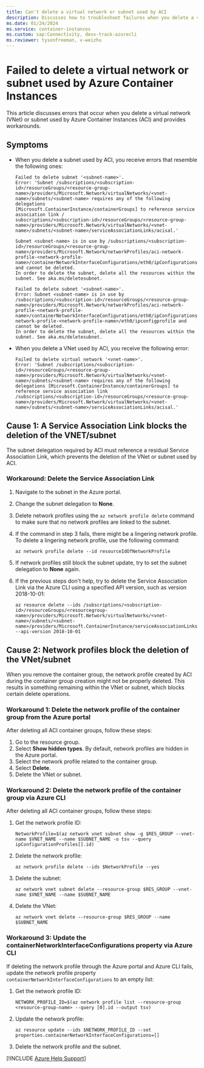 ```yaml
---
title: Can't delete a virtual network or subnet used by ACI
description: Discusses how to troubleshoot failures when you delete a virtual network or subnet used by Azure Container Instances (ACI).
ms.date: 01/24/2024
ms.service: container-instances
ms.custom: sap:Connectivity, devx-track-azurecli
ms.reviewer: tysonfreeman, v-weizhu
---
```


# Failed to delete a virtual network or subnet used by Azure Container Instances

This article discusses errors that occur when you delete a virtual network (VNet) or subnet used by Azure Container Instances (ACI) and provides workarounds.

## Symptoms

- When you delete a subnet used by ACI, you receive errors that resemble the following ones:

    ```output
    Failed to delete subnet '<subnet-name>'.
    Error: 'Subnet /subscriptions/<subscription-id>/resourceGroups/<resource-group-name>/providers/Microsoft.Network/virtualNetworks/<vnet-name>/subnets/<subnet-name> requires any of the following delegations
    [Microsoft.ContainerInstance/containerGroups] to reference service association link /
    subscriptions/<subscription-id>/resourceGroups/<resource-group-name>/providers/Microsoft.Network/virtualNetworks/<vnet-name>/subnets/<subnet-name>/serviceAssociationLinks/acisal.'
    ```

    ```output
    Subnet <subnet-name> is in use by /subscriptions/<subscription-id>/resourceGroups/<resource-group-name>/providers/Microsoft.Network/networkProfiles/aci-network-profile-<network-profile-name>/containerNetworkInterfaceConfigurations/eth0/ipConfigurations/ipconfigprofile and cannot be deleted. 
    In order to delete the subnet, delete all the resources within the subnet. See aka.ms/deletesubnet.
    ```

    ```output
    Failed to delete subnet '<subnet-name>'. 
    Error: Subnet <subnet-name> is in use by /subscriptions/<subscription-id>/resourceGroups/<resource-group-name>/providers/Microsoft.Network/networkProfiles/aci-network-profile-<network-profile-name>/containerNetworkInterfaceConfigurations/eth0/ipConfigurations/ipconfigprofile/aci-network-profile-<network-profile-name>/eth0/ipconfigprofile and cannot be deleted. 
    In order to delete the subnet, delete all the resources within the subnet. See aka.ms/deletesubnet.
    ```

- When you delete a VNet used by ACI, you receive the following error:

    ```output
    Failed to delete virtual network '<vnet-name>'. 
    Error: 'Subnet /subscriptions/<subscription-id>/resourceGroups/<resource-group-name>/providers/Microsoft.Network/virtualNetworks/<vnet-name>/subnets/<subnet-name> requires any of the following delegations [Microsoft.ContainerInstance/containerGroups] to reference service association link 
    /subscriptions/<subscription-id>/resourceGroups/<resource-group-name>/providers/Microsoft.Network/virtualNetworks/<vnet-name>/subnets/<subnet-name>/serviceAssociationLinks/acisal.'
    ```

## Cause 1: A Service Association Link blocks the deletion of the VNET/subnet

The subnet delegation required by ACI must reference a residual Service Association Link, which prevents the deletion of the VNet or subnet used by ACI.

### Workaround: Delete the Service Association Link

1. Navigate to the subnet in the Azure portal.
2. Change the subnet delegation to **None**.
3. Delete network profiles using the `az network profile delete` command to make sure that no network profiles are linked to the subnet.
4. If the command in step 3 fails, there might be a lingering network profile. To delete a lingering network profile, use the following command:

    ```azurecli
    az network profile delete --id resourceIdOfNetworkProfile
    ```
5. If network profiles still block the subnet update, try to set the subnet delegation to **None** again.
6. If the previous steps don't help, try to delete the Service Association Link via the Azure CLI using a specified API version, such as version 2018-10-01:

    ```azurecli
    az resource delete --ids /subscriptions/<subscription-id>/resourceGroups/<resourcegroup-name>/providers/Microsoft.Network/virtualNetworks/<vnet-name>/subnets/<subnet-name>/providers/Microsoft.ContainerInstance/serviceAssociationLinks/default --api-version 2018-10-01
    ```

## Cause 2: Network profiles block the deletion of the VNet/subnet

When you remove the container group, the network profile created by ACI during the container group creation might not be properly deleted. This results in something remaining within the VNet or subnet, which blocks certain delete operations.

### Workaround 1: Delete the network profile of the container group from the Azure portal

After deleting all ACI container groups, follow these steps:

1. Go to the resource group.
2. Select **Show hidden types**. By default, network profiles are hidden in the Azure portal.
3. Select the network profile related to the container group.
4. Select **Delete**.
5. Delete the VNet or subnet.

### Workaround 2: Delete the network profile of the container group via Azure CLI

After deleting all ACI container groups, follow these steps:

1. Get the network profile ID:

    ```azurecli
    NetworkProfile=$(az network vnet subnet show -g $RES_GROUP --vnet-name $VNET_NAME --name $SUBNET_NAME -o tsv --query ipConfigurationProfiles[].id)
    ```
2. Delete the network profile:

    ```azurecli
    az network profile delete --ids $NetworkProfile --yes
    ```
3. Delete the subnet:

    ```azurecli
    az network vnet subnet delete --resource-group $RES_GROUP --vnet-name $VNET_NAME --name $SUBNET_NAME
    ```
4. Delete the VNet:

    ```azurecli
    az network vnet delete --resource-group $RES_GROUP --name $SUBNET_NAME
    ```

### Workaround 3: Update the containerNetworkInterfaceConfigurations property via Azure CLI

If deleting the network profile through the Azure portal and Azure CLI fails, update the network profile property `containerNetworkInterfaceConfigurations` to an empty list:

1. Get the network profile ID:

    ```azurecli
    NETWORK_PROFILE_ID=$(az network profile list --resource-group <resource-group-name> --query [0].id --output tsv)
    ```
2. Update the network profile:

    ```azurecli
    az resource update --ids $NETWORK_PROFILE_ID --set properties.containerNetworkInterfaceConfigurations=[]
    ```
3. Delete the network profile and the subnet.

[!INCLUDE [Azure Help Support](../../includes/azure-help-support.md)]
